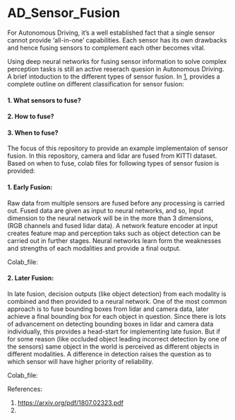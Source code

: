 # AD_Sensor_Fusion

For Autonomous Driving, it’s a well established fact that a single sensor cannot provide ‘all-in-one’ capabilities. Each sensor has its own drawbacks and hence fusing sensors to complement each other becomes vital. 
	
Using deep neural networks for fusing sensor information to solve complex perception tasks is still an active reserach quesion in Autonomous Driving.  A brief intoduction to the different types of sensor fusion. In [1](https://arxiv.org/pdf/1902.07830.pdf), provides a complete outline on different classification for sensor fusion: 

#### 1. What sensors to fuse?
#### 2. How to fuse? 
#### 3. When to fuse? 

The focus of this repository to provide an example implementaion of sensor fusion. In this repository, camera and lidar are fused from KITTI dataset. Based on when to fuse, colab files for following types of sensor fusion is provided: 

#### 1. Early Fusion:

 
Raw data from multiple sensors are fused before any processing is carried out. Fused data are given as input to neural networks, and so, Input dimension to the neural network will be in the more than 3 dimensions, (RGB channels and fused lidar data). A network feature encoder at input creates feature map and perception taks such as object detection can be carried out in further stages. Neural networks learn form the weaknesses and strengths of each modalities and provide a final output. 

Colab_file: 


#### 2. Later Fusion:


In late fusion, decision outputs (like object detection) from each modality is combined and then provided to a neural network. One of the most common approach is to fuse bounding boxes from lidar and camera data, later achieve a final bounding box for each object in question. Since there is lots of advancement on detecting bounding boxes in lidar and camera data individually, this provides a head-start for implementing late fusion. But if for some reason (like occluded object leading incorrect detection by one of the sensors) same object in the world is perceived as different objects in different modalities. A difference in detection raises the question as to which sensor will have higher priority of reliability. 

Colab_file: 


References: 

1. https://arxiv.org/pdf/1807.02323.pdf
2. 
























